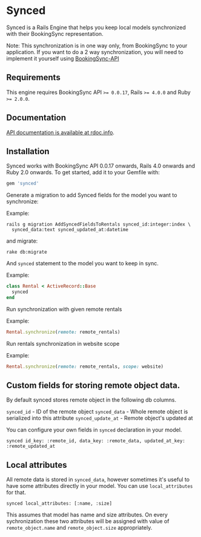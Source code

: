 # Synced

Synced is a Rails Engine that helps you keep local models synchronized with
their BookingSync representation.

Note: This synchronization is in one way only, from BookingSync to your
application. If you want to do a 2 way synchronization, you will need to
implement it yourself using
[BookingSync-API](https://github.com/BookingSync/bookingsync-api)

## Requirements

This engine requires BookingSync API `>= 0.0.17`, Rails `>= 4.0.0` and
Ruby `>= 2.0.0`.

## Documentation

[API documentation is available at rdoc.info](http://rdoc.info/github/BookingSync/synced/master/frames).

## Installation

Synced works with BookingSync API 0.0.17 onwards, Rails 4.0 onwards and Ruby
2.0 onwards. To get started, add it to your Gemfile with:

```ruby
gem 'synced'
```

Generate a migration to add Synced fields for the model you want to synchronize:

Example:
```console
rails g migration AddSyncedFieldsToRentals synced_id:integer:index \
  synced_data:text synced_updated_at:datetime
```

and migrate:

```console
rake db:migrate
```

And `synced` statement to the model you want to keep in sync.

Example:

```ruby
class Rental < ActiveRecord::Base
  synced
end
```

Run synchronization with given remote rentals

Example:

```ruby
Rental.synchronize(remote: remote_rentals)
```

Run rentals synchronization in website scope

Example:

```ruby
Rental.synchronize(remote: remote_rentals, scope: website)
```

## Custom fields for storing remote object data.

By default synced stores remote object in the following db columns.

  `synced_id` - ID of the remote object
  `synced_data` - Whole remote object is serialized into this attribute
  `synced_update_at` - Remote object's updated at

You can configure your own fields in `synced` declaration in your model.

`synced id_key: :remote_id, data_key: :remote_data, updated_at_key: :remote_updated_at`

## Local attributes

All remote data is stored in `synced_data`, however sometimes it's useful to have some attributes directly in your model. You can use `local_attributes` for that.

`synced local_attributes: [:name, :size]`

This assumes that model has name and size attributes. On every sychronization these two attributes will be assigned with value of `remote_object.name` and `remote_object.size` appropriately.


